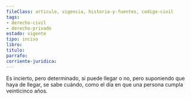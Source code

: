 ```yaml
---
fileClass: articulo, vigencia, historia-y-fuentes, codigo-civil
tags:
- derecho-civil
- derecho-privado
estado: vigente
tipo: inciso
libro:
titulo:
parrafo:
corriente-juridica:
---
```

Es incierto, pero determinado, si puede llegar o no, pero suponiendo que haya de llegar, se sabe cuándo, como el día en que una persona cumpla veinticinco años.